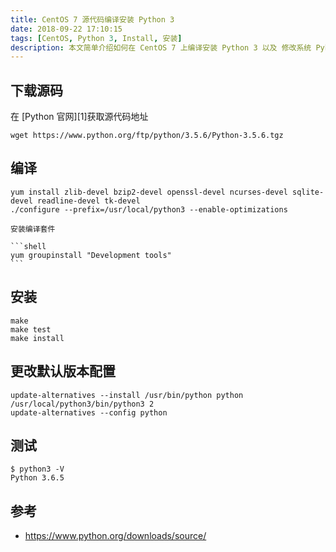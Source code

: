 ```yaml
---
title: CentOS 7 源代码编译安装 Python 3
date: 2018-09-22 17:10:15
tags: [CentOS, Python 3, Install, 安装]
description: 本文简单介绍如何在 CentOS 7 上编译安装 Python 3 以及 修改系统 Pyhton 默认版本
---
```




## 下载源码

   在 [Python 官网][1]获取源代码地址

   ```shell
   wget https://www.python.org/ftp/python/3.5.6/Python-3.5.6.tgz
   ```

## 编译

   ```shell
   yum install zlib-devel bzip2-devel openssl-devel ncurses-devel sqlite-devel readline-devel tk-devel
   ./configure --prefix=/usr/local/python3 --enable-optimizations
   ```

    安装编译套件

    ```shell
    yum groupinstall "Development tools"
    ```

## 安装

   ```shell
   make
   make test
   make install
   ```

## 更改默认版本配置

   ```shell
   update-alternatives --install /usr/bin/python python /usr/local/python3/bin/python3 2
   update-alternatives --config python
   ```

## 测试

   ```shell
   $ python3 -V
   Python 3.6.5
   ```

## 参考

- https://www.python.org/downloads/source/
